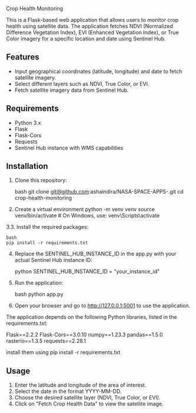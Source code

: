 Crop Health Monitoring

This is a Flask-based web application that allows users to monitor crop health using satellite data. The application fetches NDVI (Normalized Difference Vegetation Index), EVI (Enhanced Vegetation Index), or True Color imagery for a specific location and date using Sentinel Hub.

## Features
- Input geographical coordinates (latitude, longitude) and date to fetch satellite imagery.
- Select different layers such as NDVI, True Color, or EVI.
- Fetch satellite imagery data from Sentinel Hub.

## Requirements

- Python 3.x
- Flask
- Flask-Cors
- Requests
- Sentinel Hub instance with WMS capabilities

## Installation

1. Clone this repository:

    bash
    git clone git@github.com:ashaindira/NASA-SPACE-APPS-.git
    cd crop-health-monitoring
    

2. Create a virtual environment 
    python -m venv venv
    source venv/bin/activate  # On Windows, use: venv\Scripts\activate

3.3. Install the required packages:

    bash
    pip install -r requirements.txt
    

4. Replace the SENTINEL_HUB_INSTANCE_ID in the app.py with your actual Sentinel Hub instance ID:

    python
    SENTINEL_HUB_INSTANCE_ID = "your_instance_id"
    

5. Run the application:

    bash
    python app.py
    

6. Open your browser and go to http://127.0.0.1:5001 to use the application.

The application depends on the following Python libraries, listed in the requirements.txt:

Flask==2.2.2
Flask-Cors==3.0.10
numpy==1.23.3
pandas==1.5.0
rasterio==1.3.5
requests==2.28.1

install them using pip install -r requirements.txt

## Usage

1. Enter the latitude and longitude of the area of interest.
2. Select the date in the format YYYY-MM-DD.
3. Choose the desired satellite layer (NDVI, True Color, or EVI).
4. Click on "Fetch Crop Health Data" to view the satellite image.






   

